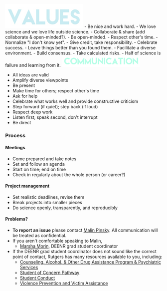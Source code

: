 <img src="https://github.com/mstuart1/images/blob/master/IMG_0014.jpg" width = "250" />
- Be nice and work hard. 
- We love science and we love life outside science. 
- Collaborate & share (add collaborate & open-minded?). 
- Be open-minded. 
- Respect other's time. 
- Normalize "I don't know yet". 
- Give credit, take responsibility. 
- Celebrate success. 
- Leave things better than you found them. 
- Facilitate a diverse environment. 
- Build consensus. 
- Take calculated risks. 
- Half of science is failure and learning from it. 

<img src="https://github.com/mstuart1/images/blob/master/Communication.png" width = "250" />

- All ideas are valid
- Amplify diverse viewpoints
- Be present
- Make time for others; respect other's time
- Ask for help
- Celebrate what works well and provide constructive criticism
- Step forward (if quiet); step back (if loud)
- Respect deep work
- Listen first, speak second, don't interrupt
- Be direct
### Process
#### Meetings
- Come prepared and take notes
- Set and follow an agenda
- Start on time; end on time
- Check in regularly about the whole person (or career?)
#### Project management
- Set realistic deadlines, revise them
- Break projects into smaller pieces
- Do science openly, transparently, and reproducibly
#### Problems?
- **To report an issue** please contact [Malin Pinsky](https://github.com/mpinsky). All communication will be treated as confidential.
- If you aren't comfortable speaking to Malin, 
    - [Marsha Morin](marsha.morin@rutgers.edu), DEENR grad student coordinator
- If the DEENR grad student coordinator does not sound like the correct point of contact, Rutgers has many resources available to you, including:
    - [Counseling, Alcohol, & Other Drug Assistance Program & Psychiatric Services](rhscaps.rutgers.edu)
    - [Student of Concern Pathway](deanofstudents.rutgers.edu) 
    - [Student Conduct](studentconduct.rutgers.edu)
    - [Violence Prevention and Victim Assistance](vpva.rutgers.edu)

